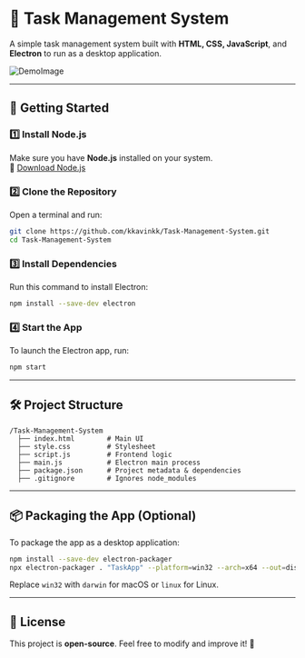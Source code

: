# 📝 Task Management System

A simple task management system built with **HTML, CSS, JavaScript**, and **Electron** to run as a desktop application.

![DemoImage](Task-Managment-System\TaskAppSS.png)

---

## 🚀 Getting Started

### **1️⃣ Install Node.js**
Make sure you have **Node.js** installed on your system.  
🔗 [Download Node.js](https://nodejs.org/)

### **2️⃣ Clone the Repository**
Open a terminal and run:
```sh
git clone https://github.com/kkavinkk/Task-Management-System.git
cd Task-Management-System
```

### **3️⃣ Install Dependencies**
Run this command to install Electron:
```sh
npm install --save-dev electron
```

### **4️⃣ Start the App**
To launch the Electron app, run:
```sh
npm start
```

---

## 🛠 Project Structure

```
/Task-Management-System
  ├── index.html        # Main UI
  ├── style.css         # Stylesheet
  ├── script.js         # Frontend logic
  ├── main.js           # Electron main process
  ├── package.json      # Project metadata & dependencies
  ├── .gitignore        # Ignores node_modules
```

---

## 📦 Packaging the App (Optional)
To package the app as a desktop application:
```sh
npm install --save-dev electron-packager
npx electron-packager . "TaskApp" --platform=win32 --arch=x64 --out=dist
```
Replace `win32` with `darwin` for macOS or `linux` for Linux.

---

## 📜 License
This project is **open-source**. Feel free to modify and improve it! 🚀



